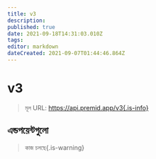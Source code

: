 ```yaml
---
title: v3
description:
published: true
date: 2021-09-18T14:31:03.010Z
tags:
editor: markdown
dateCreated: 2021-09-07T01:44:46.864Z
---
```


# v3

> মূল URL: https://api.premid.app/v3{.is-info}


## এন্ডপয়েন্টগুলো
> কাজ চলছে{.is-warning}